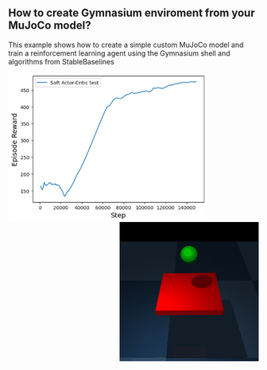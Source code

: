 ## How to create Gymnasium enviroment from your MuJoCo model?

This example shows how to create a simple custom MuJoCo model and train a reinforcement learning agent using the Gymnasium shell and algorithms from StableBaselines

<img align="left" width="400" height="300" src="media/learning_curve.png"><img align="right" width="280" height="280" src="media/test.gif">
